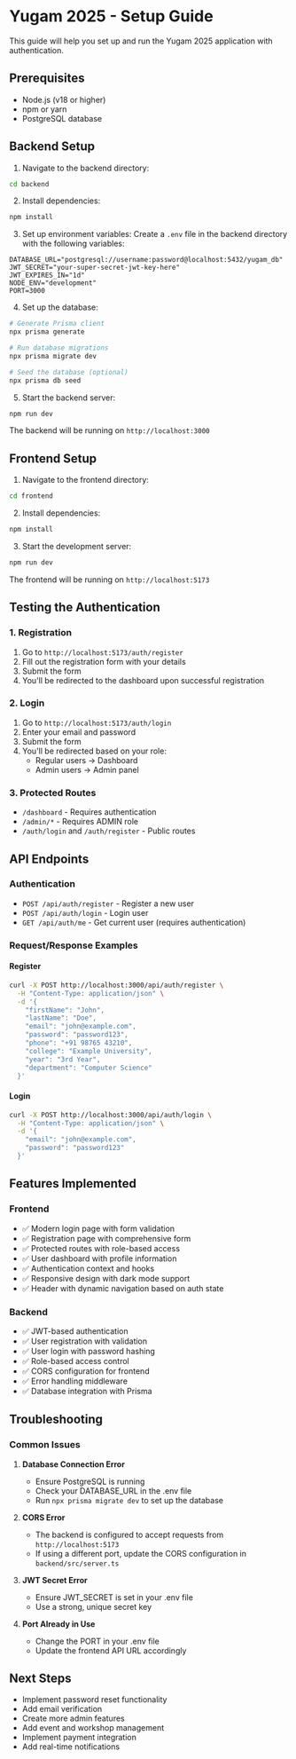 # Yugam 2025 - Setup Guide

This guide will help you set up and run the Yugam 2025 application with authentication.

## Prerequisites

- Node.js (v18 or higher)
- npm or yarn
- PostgreSQL database

## Backend Setup

1. Navigate to the backend directory:
```bash
cd backend
```

2. Install dependencies:
```bash
npm install
```

3. Set up environment variables:
Create a `.env` file in the backend directory with the following variables:
```env
DATABASE_URL="postgresql://username:password@localhost:5432/yugam_db"
JWT_SECRET="your-super-secret-jwt-key-here"
JWT_EXPIRES_IN="1d"
NODE_ENV="development"
PORT=3000
```

4. Set up the database:
```bash
# Generate Prisma client
npx prisma generate

# Run database migrations
npx prisma migrate dev

# Seed the database (optional)
npx prisma db seed
```

5. Start the backend server:
```bash
npm run dev
```

The backend will be running on `http://localhost:3000`

## Frontend Setup

1. Navigate to the frontend directory:
```bash
cd frontend
```

2. Install dependencies:
```bash
npm install
```

3. Start the development server:
```bash
npm run dev
```

The frontend will be running on `http://localhost:5173`

## Testing the Authentication

### 1. Registration
1. Go to `http://localhost:5173/auth/register`
2. Fill out the registration form with your details
3. Submit the form
4. You'll be redirected to the dashboard upon successful registration

### 2. Login
1. Go to `http://localhost:5173/auth/login`
2. Enter your email and password
3. Submit the form
4. You'll be redirected based on your role:
   - Regular users → Dashboard
   - Admin users → Admin panel

### 3. Protected Routes
- `/dashboard` - Requires authentication
- `/admin/*` - Requires ADMIN role
- `/auth/login` and `/auth/register` - Public routes

## API Endpoints

### Authentication
- `POST /api/auth/register` - Register a new user
- `POST /api/auth/login` - Login user
- `GET /api/auth/me` - Get current user (requires authentication)

### Request/Response Examples

#### Register
```bash
curl -X POST http://localhost:3000/api/auth/register \
  -H "Content-Type: application/json" \
  -d '{
    "firstName": "John",
    "lastName": "Doe",
    "email": "john@example.com",
    "password": "password123",
    "phone": "+91 98765 43210",
    "college": "Example University",
    "year": "3rd Year",
    "department": "Computer Science"
  }'
```

#### Login
```bash
curl -X POST http://localhost:3000/api/auth/login \
  -H "Content-Type: application/json" \
  -d '{
    "email": "john@example.com",
    "password": "password123"
  }'
```

## Features Implemented

### Frontend
- ✅ Modern login page with form validation
- ✅ Registration page with comprehensive form
- ✅ Protected routes with role-based access
- ✅ User dashboard with profile information
- ✅ Authentication context and hooks
- ✅ Responsive design with dark mode support
- ✅ Header with dynamic navigation based on auth state

### Backend
- ✅ JWT-based authentication
- ✅ User registration with validation
- ✅ User login with password hashing
- ✅ Role-based access control
- ✅ CORS configuration for frontend
- ✅ Error handling middleware
- ✅ Database integration with Prisma

## Troubleshooting

### Common Issues

1. **Database Connection Error**
   - Ensure PostgreSQL is running
   - Check your DATABASE_URL in the .env file
   - Run `npx prisma migrate dev` to set up the database

2. **CORS Error**
   - The backend is configured to accept requests from `http://localhost:5173`
   - If using a different port, update the CORS configuration in `backend/src/server.ts`

3. **JWT Secret Error**
   - Ensure JWT_SECRET is set in your .env file
   - Use a strong, unique secret key

4. **Port Already in Use**
   - Change the PORT in your .env file
   - Update the frontend API URL accordingly

## Next Steps

- Implement password reset functionality
- Add email verification
- Create more admin features
- Add event and workshop management
- Implement payment integration
- Add real-time notifications 
